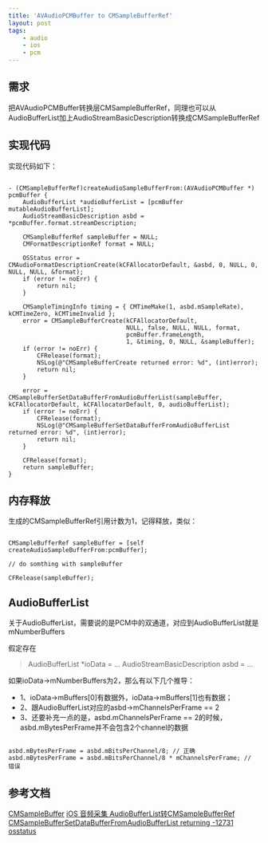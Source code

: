 ```yaml
---
title: 'AVAudioPCMBuffer to CMSampleBufferRef'
layout: post
tags:
    - audio
    - ios
    - pcm
---
```


## 需求
把AVAudioPCMBuffer转换层CMSampleBufferRef，同理也可以从AudioBufferList加上AudioStreamBasicDescription转换成CMSampleBufferRef

## 实现代码
实现代码如下：

```

- (CMSampleBufferRef)createAudioSampleBufferFrom:(AVAudioPCMBuffer *) pcmBuffer {
	AudioBufferList *audioBufferList = [pcmBuffer mutableAudioBufferList];
	AudioStreamBasicDescription asbd = *pcmBuffer.format.streamDescription;

	CMSampleBufferRef sampleBuffer = NULL;
	CMFormatDescriptionRef format = NULL;

	OSStatus error = CMAudioFormatDescriptionCreate(kCFAllocatorDefault, &asbd, 0, NULL, 0, NULL, NULL, &format);
	if (error != noErr) {
		return nil;
	}

	CMSampleTimingInfo timing = { CMTimeMake(1, asbd.mSampleRate), kCMTimeZero, kCMTimeInvalid };
	error = CMSampleBufferCreate(kCFAllocatorDefault,
								 NULL, false, NULL, NULL, format,
								 pcmBuffer.frameLength,
								 1, &timing, 0, NULL, &sampleBuffer);
	if (error != noErr) {
		CFRelease(format);
		NSLog(@"CMSampleBufferCreate returned error: %d", (int)error);
		return nil;
	}

	error = CMSampleBufferSetDataBufferFromAudioBufferList(sampleBuffer, kCFAllocatorDefault, kCFAllocatorDefault, 0, audioBufferList);
	if (error != noErr) {
		CFRelease(format);
		NSLog(@"CMSampleBufferSetDataBufferFromAudioBufferList returned error: %d", (int)error);
		return nil;
	}

	CFRelease(format);
	return sampleBuffer;
}

```

## 内存释放
生成的CMSampleBufferRef引用计数为1，记得释放，类似：

```

CMSampleBufferRef sampleBuffer = [self createAudioSampleBufferFrom:pcmBuffer];

// do somthing with sampleBuffer

CFRelease(sampleBuffer);

```

## AudioBufferList
关于AudioBufferList，需要说的是PCM中的双通道，对应到AudioBufferList就是mNumberBuffers

假定存在

> AudioBufferList *ioData = ...
AudioStreamBasicDescription asbd = ...

如果ioData->mNumberBuffers为2，那么有以下几个推导：

* 1、ioData->mBuffers[0]有数据外，ioData->mBuffers[1]也有数据；
* 2、跟AudioBufferList对应的asbd->mChannelsPerFrame == 2
* 3、还要补充一点的是，asbd.mChannelsPerFrame == 2的时候，asbd.mBytesPerFrame并不会包含2个channel的数据

```

asbd.mBytesPerFrame = asbd.mBitsPerChannel/8; // 正确
asbd.mBytesPerFrame = asbd.mBitsPerChannel/8 * mChannelsPerFrame; // 错误

```

## 参考文档
[CMSampleBuffer](https://developer.apple.com/reference/coremedia/1669345-cmsamplebuffer?language=objc)
[iOS 音频采集 AudioBufferList转CMSampleBufferRef](http://blog.csdn.net/wnnvv/article/details/50865201)
[CMSampleBufferSetDataBufferFromAudioBufferList returning -12731](https://forums.developer.apple.com/thread/11418)
[osstatus](https://www.osstatus.com/search/results?platform=all&framework=all&search=-12737)